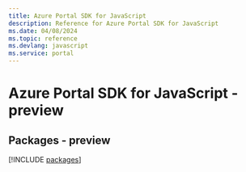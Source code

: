 ```yaml
---
title: Azure Portal SDK for JavaScript
description: Reference for Azure Portal SDK for JavaScript
ms.date: 04/08/2024
ms.topic: reference
ms.devlang: javascript
ms.service: portal
---
```

# Azure Portal SDK for JavaScript - preview
## Packages - preview
[!INCLUDE [packages](portal-index.md)]